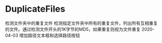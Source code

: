 # DuplicateFiles
检测文件夹中的重复文件
检测指定文件夹中所有的重复文件，列出所有互相重复的文件。通过检测文件开头的1K字节的MD5，如果重复则视为文件重复
2020-04-03 增加路径文本框和选择路径按钮
